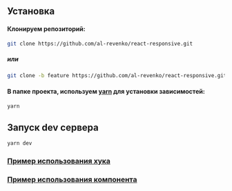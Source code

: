 ## Установка

#### Клонируем репозиторий:

```bash
git clone https://github.com/al-revenko/react-responsive.git
```

##### или

```bash
git clone -b feature https://github.com/al-revenko/react-responsive.git
```

#### В папке проекта, используем [yarn](https://yarnpkg.com/) для установки зависимостей:

```bash
yarn
```

## Запуск dev сервера

```bash
yarn dev
```

### [Пример использования хука](./example/src/HookExample.tsx)
### [Пример использования компонента](./example/src/MediaQueryExample.tsx)
